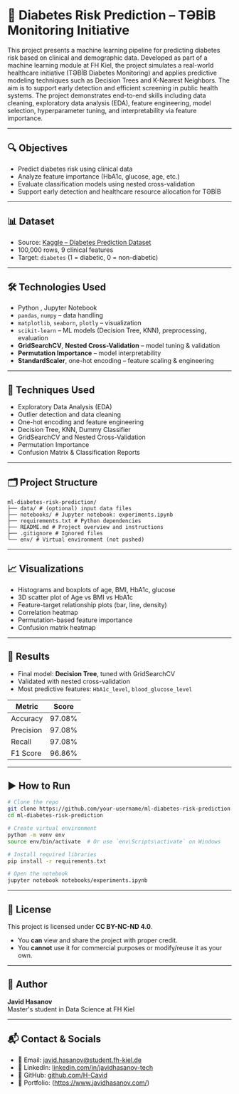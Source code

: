 # 🧠 Diabetes Risk Prediction – TƏBİB Monitoring Initiative

This project presents a machine learning pipeline for predicting diabetes risk based on clinical and demographic data. Developed as part of a machine learning module at FH Kiel, the project simulates a real-world healthcare initiative (TƏBİB Diabetes Monitoring) and applies predictive modeling techniques such as Decision Trees and K-Nearest Neighbors. The aim is to support early detection and efficient screening in public health systems. The project demonstrates end-to-end skills including data cleaning, exploratory data analysis (EDA), feature engineering, model selection, hyperparameter tuning, and interpretability via feature importance.

---

## 🔍 Objectives

- Predict diabetes risk using clinical data  
- Analyze feature importance (HbA1c, glucose, age, etc.)  
- Evaluate classification models using nested cross-validation  
- Support early detection and healthcare resource allocation for TƏBİB

---

## 📊 Dataset

- Source: [Kaggle – Diabetes Prediction Dataset](https://www.kaggle.com/datasets/iammustafatz/diabetes-prediction-dataset)  
- 100,000 rows, 9 clinical features  
- Target: `diabetes` (1 = diabetic, 0 = non-diabetic)

---

## 🛠️ Technologies Used

- Python , Jupyter Notebook  
- `pandas`, `numpy` – data handling  
- `matplotlib`, `seaborn`, `plotly` – visualization  
- `scikit-learn` – ML models (Decision Tree, KNN), preprocessing, evaluation  
- **GridSearchCV**, **Nested Cross-Validation** – model tuning & validation  
- **Permutation Importance** – model interpretability  
- **StandardScaler**, one-hot encoding – feature scaling & engineering

---

## 🔧 Techniques Used

- Exploratory Data Analysis (EDA)  
- Outlier detection and data cleaning  
- One-hot encoding and feature engineering  
- Decision Tree, KNN, Dummy Classifier  
- GridSearchCV and Nested Cross-Validation  
- Permutation Importance  
- Confusion Matrix & Classification Reports

---

## 🗂️ Project Structure

```
ml-diabetes-risk-prediction/
├── data/ # (optional) input data files
├── notebooks/ # Jupyter notebook: experiments.ipynb
├── requirements.txt # Python dependencies
├── README.md # Project overview and instructions
├── .gitignore # Ignored files
└── env/ # Virtual environment (not pushed)
```


---

## 📈 Visualizations

- Histograms and boxplots of age, BMI, HbA1c, glucose  
- 3D scatter plot of Age vs BMI vs HbA1c  
- Feature-target relationship plots (bar, line, density)  
- Correlation heatmap  
- Permutation-based feature importance  
- Confusion matrix heatmap

---

## 📄 Results

- Final model: **Decision Tree**, tuned with GridSearchCV  
- Validated with nested cross-validation  
- Most predictive features: `HbA1c_level`, `blood_glucose_level`

| Metric       | Score     |
|--------------|-----------|
| Accuracy     | 97.08%    |
| Precision    | 97.08%    |
| Recall       | 97.08%    |
| F1 Score     | 96.86%    |

---

## ▶️ How to Run

```bash
# Clone the repo
git clone https://github.com/your-username/ml-diabetes-risk-prediction.git
cd ml-diabetes-risk-prediction

# Create virtual environment
python -m venv env
source env/bin/activate  # Or use `env\Scripts\activate` on Windows

# Install required libraries
pip install -r requirements.txt

# Open the notebook
jupyter notebook notebooks/experiments.ipynb
```
---

## 📜 License

This project is licensed under **CC BY-NC-ND 4.0**.

- You **can** view and share the project with proper credit.  
- You **cannot** use it for commercial purposes or modify/reuse it as your own.

---

## 👤 Author

**Javid Hasanov**  
Master's student in Data Science at FH Kiel
  
---
## 📬 Contact & Socials

- 📧 Email: [javid.hasanov@student.fh-kiel.de](mailto:javid.hasanov@student.fh-kiel.de)  
- 💼 LinkedIn: [linkedin.com/in/javidhasanov-tech](https://www.linkedin.com/in/javidhasanov-tech/)  
- 🐙 GitHub: [github.com/H-Cavid](https://github.com/H-Cavid)  
- 📁 Portfolio: (https://www.javidhasanov.com/)
